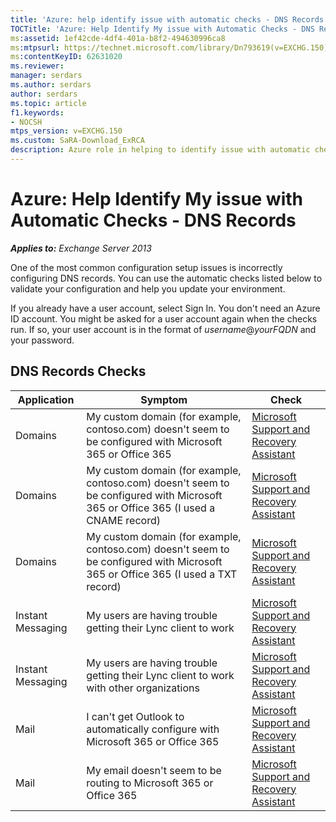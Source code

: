 ```yaml
---
title: 'Azure: help identify issue with automatic checks - DNS Records'
TOCTitle: 'Azure: Help Identify My issue with Automatic Checks - DNS Records'
ms:assetid: 1ef42cde-4df4-401a-b8f2-494630996ca8
ms:mtpsurl: https://technet.microsoft.com/library/Dn793619(v=EXCHG.150)
ms:contentKeyID: 62631020
ms.reviewer: 
manager: serdars
ms.author: serdars
author: serdars
ms.topic: article
f1.keywords:
- NOCSH
mtps_version: v=EXCHG.150
ms.custom: SaRA-Download_ExRCA
description: Azure role in helping to identify issue with automatic checks
---
```


# Azure: Help Identify My issue with Automatic Checks - DNS Records

_**Applies to:** Exchange Server 2013_

One of the most common configuration setup issues is incorrectly configuring DNS records. You can use the automatic checks listed below to validate your configuration and help you update your environment.

If you already have a user account, select Sign In. You don't need an Azure ID account. You might be asked for a user account again when the checks run. If so, your user account is in the format of *username*\@*yourFQDN* and your password.


## DNS Records Checks

|Application |Symptom |Check |
|--- |--- |--- |
|Domains|My custom domain (for example, contoso.com) doesn't seem to be configured with Microsoft 365 or Office 365|[Microsoft Support and Recovery Assistant](https://aka.ms/SaRA-Download_ExRCA)|
|Domains|My custom domain (for example, contoso.com) doesn't seem to be configured with Microsoft 365 or Office 365 (I used a CNAME record)|[Microsoft Support and Recovery Assistant](https://aka.ms/SaRA-Download_ExRCA)|
|Domains|My custom domain (for example, contoso.com) doesn't seem to be configured with Microsoft 365 or Office 365 (I used a TXT record)|[Microsoft Support and Recovery Assistant](https://aka.ms/SaRA-Download_ExRCA)|
|Instant Messaging|My users are having trouble getting their Lync client to work|[Microsoft Support and Recovery Assistant](https://aka.ms/SaRA-Download_ExRCA)|
|Instant Messaging|My users are having trouble getting their Lync client to work with other organizations|[Microsoft Support and Recovery Assistant](https://aka.ms/SaRA-Download_ExRCA)|
|Mail|I can't get Outlook to automatically configure with Microsoft 365 or Office 365|[Microsoft Support and Recovery Assistant](https://aka.ms/SaRA-Download_ExRCA)|
|Mail|My email doesn't seem to be routing to Microsoft 365 or Office 365|[Microsoft Support and Recovery Assistant](https://aka.ms/SaRA-Download_ExRCA)|
